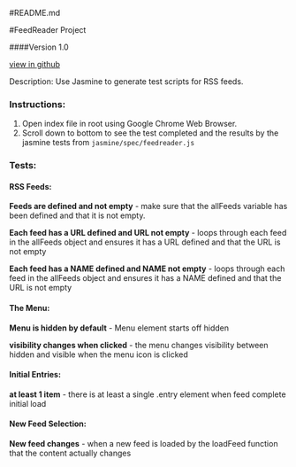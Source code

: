 #README.md

#FeedReader Project

####Version 1.0

[view in github](https://github.com/excelandaccess/FeedReader.git)

Description: Use Jasmine to generate test scripts for RSS feeds.


### Instructions:

1. Open index file in root using Google Chrome Web Browser.
2. Scroll down to bottom to see the test completed and the results by the jasmine tests from `jasmine/spec/feedreader.js` 

### Tests:

#### RSS Feeds:
__Feeds are defined and not empty__ - make sure that the allFeeds variable has been defined and that it is not empty. 

__Each feed has a URL defined and URL not empty__ - loops through each feed in the allFeeds object and ensures it has a URL defined and that the URL is not empty

__Each feed has a NAME defined and NAME not empty__ - loops through each feed in the allFeeds object and ensures it has a NAME defined and that the URL is not empty

#### The Menu:
__Menu is hidden by default__ - Menu element starts off hidden

__visibility changes when clicked__ - the menu changes visibility between hidden and visible when the menu icon is clicked


#### Initial Entries:
__at least 1 item__ - there is at least a single .entry element when feed complete initial load

#### New Feed Selection:
__New feed changes__ - when a new feed is loaded by the loadFeed function that the content actually changes
